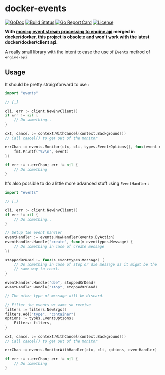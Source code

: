 # docker-events
[![GoDoc](https://godoc.org/github.com/vdemeester/docker-events?status.png)](https://godoc.org/github.com/vdemeester/docker-events)
[![Build Status](https://travis-ci.org/vdemeester/docker-events.svg?branch=master)](https://travis-ci.org/vdemeester/docker-events)
[![Go Report Card](https://goreportcard.com/badge/github.com/vdemeester/docker-events)](https://goreportcard.com/report/github.com/vdemeester/docker-events)
[![License](https://img.shields.io/github/license/vdemeester/docker-events.svg)]()

**With
[moving event stream processing to engine api](https://github.com/docker/docker/pull/25853) merged
in docker/docker, this project is obsolete and won't work with the
latest docker/docker/client api.**

A really small library with the intent to ease the use of `Events`
method of `engine-api`.

## Usage

It should be pretty straighforward to use :

```go
import "events"

// […]

cli, err := client.NewEnvClient()
if err != nil {
    // Do something..
}

cxt, cancel := context.WithCancel(context.Background())
// Call cancel() to get out of the monitor

errChan := events.Monitor(ctx, cli, types.EventsOptions{}, func(event eventtypes.Message) {
    fmt.Printf("%v\n", event)
})

if err := <-errChan; err != nil {
    // Do something
}
```

It's also possible to do a little more advanced stuff using
`EventHandler` :

```go
import "events"

// […]

cli, err := client.NewEnvClient()
if err != nil {
    // Do something..
}

// Setup the event handler
eventHandler := events.NewHandler(events.ByAction)
eventHandler.Handle("create", func(m eventtypes.Message) {
    // Do something in case of create message
})

stoppedOrDead := func(m eventtypes.Message) {
    // Do something in case of stop or die message as it might be the
    // same way to react.
}

eventHandler.Handle("die", stoppedOrDead)
eventHandler.Handle("stop", stoppedOrDead)

// The other type of message will be discard.

// Filter the events we wams so receive
filters := filters.NewArgs()
filters.Add("type", "container")
options := types.EventsOptions{
    Filters: filters,
}

cxt, cancel := context.WithCancel(context.Background())
// Call cancel() to get out of the monitor

errChan := events.MonitorWithHandler(ctx, cli, options, eventHandler)

if err := <-errChan; err != nil {
    // Do something
}
```
